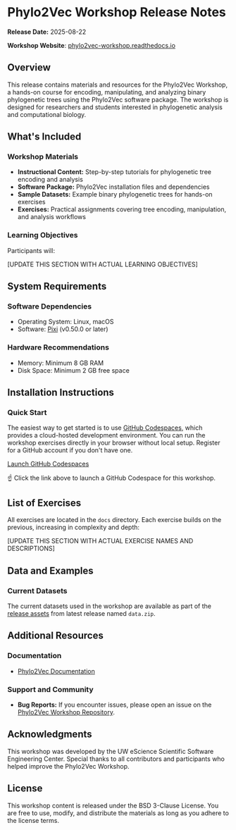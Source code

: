 
# Phylo2Vec Workshop Release Notes

**Release Date:** 2025-08-22

**Workshop Website**: [phylo2vec-workshop.readthedocs.io](https://phylo2vec-workshop.readthedocs.io)

## Overview

This release contains materials and resources for the Phylo2Vec Workshop, a hands-on course for encoding, manipulating, and analyzing binary phylogenetic trees using the Phylo2Vec software package. The workshop is designed for researchers and students interested in phylogenetic analysis and computational biology.

## What's Included

### Workshop Materials

- **Instructional Content:** Step-by-step tutorials for phylogenetic tree encoding and analysis
- **Software Package:** Phylo2Vec installation files and dependencies
- **Sample Datasets:** Example binary phylogenetic trees for hands-on exercises
- **Exercises:** Practical assignments covering tree encoding, manipulation, and analysis workflows

### Learning Objectives

Participants will:

[UPDATE THIS SECTION WITH ACTUAL LEARNING OBJECTIVES]

## System Requirements

### Software Dependencies

- Operating System: Linux, macOS
- Software: [Pixi](https://pixi.sh) (v0.50.0 or later)

### Hardware Recommendations

- Memory: Minimum 8 GB RAM
- Disk Space: Minimum 2 GB free space

## Installation Instructions

### Quick Start

The easiest way to get started is to use [GitHub Codespaces](https://github.com/features/codespaces), which provides a cloud-hosted development environment. You can run the workshop exercises directly in your browser without local setup. Register for a GitHub account if you don't have one.

[Launch GitHub Codespaces](https://codespaces.new/sbhattlab/phylo2vec-workshop?quickstart=1)

☝️ Click the link above to launch a GitHub Codespace for this workshop.

## List of Exercises

All exercises are located in the `docs` directory. Each exercise builds on the previous, increasing in complexity and depth:

[UPDATE THIS SECTION WITH ACTUAL EXERCISE NAMES AND DESCRIPTIONS]

## Data and Examples

### Current Datasets

The current datasets used in the workshop are available
as part of the [release assets](https://github.com/sbhattlab/phylo2vec-workshop/releases) from latest release named `data.zip`.

## Additional Resources

### Documentation

- [Phylo2Vec Documentation](https://phylo2vec.readthedocs.io)

### Support and Community

- **Bug Reports:** If you encounter issues, please open an issue on the [Phylo2Vec Workshop Repository](https://github.com/sbhattlab/phylo2vec-workshop/issues/new/choose).

## Acknowledgments

This workshop was developed by the UW eScience Scientific Software Engineering Center. Special thanks to all contributors and participants who helped improve the Phylo2Vec Workshop.

## License

This workshop content is released under the BSD 3-Clause License. You are free to use, modify, and distribute the materials as long as you adhere to the license terms.
